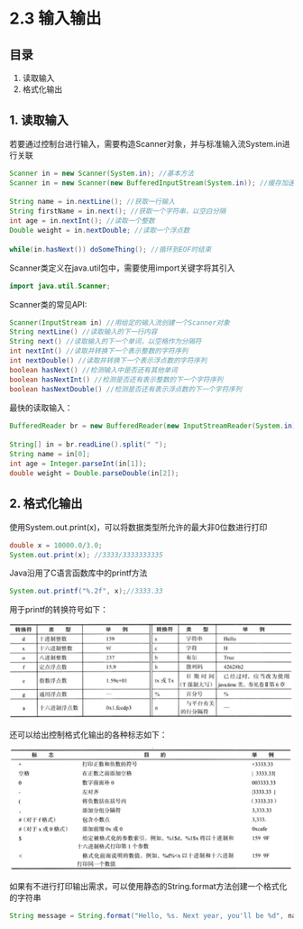 # 2.3 输入输出

## 目录

1. 读取输入
2. 格式化输出



## 1. 读取输入

若要通过控制台进行输入，需要构造Scanner对象，并与标准输入流System.in进行关联

```java
Scanner in = new Scanner(System.in); //基本方法
Scanner in = new Scanner(new BufferedInputStream(System.in)); //缓存加速

String name = in.nextLine(); //获取一行输入
String firstName = in.next(); //获取一个字符串，以空白分隔
int age = in.nextInt(); //读取一个整数
Double weight = in.nextDouble; //读取一个浮点数

while(in.hasNext()) doSomeThing(); //循环到EOF时结束
```

Scanner类定义在java.util包中，需要使用import关键字将其引入

```java
import java.util.Scanner;
```

Scanner类的常见API:

```java
Scanner(InputStream in) //用给定的输入流创建一个Scanner对象
String nextLine() //读取输入的下一行内容
String next() //读取输入的下一个单词，以空格作为分隔符
int nextInt() //读取并转换下一个表示整数的字符序列
int nextDouble() //读取并转换下一个表示浮点数的字符序列
boolean hasNext() //检测输入中是否还有其他单词
boolean hasNextInt() //检测是否还有表示整数的下一个字符序列
boolean hasNextDouble() //检测是否还有表示浮点数的下一个字符序列
```

最快的读取输入：

```java
BufferedReader br = new BufferedReader(new InputStreamReader(System.in));

String[] in = br.readLine().split(" ");
String name = in[0];
int age = Integer.parseInt(in[1]);
double weight = Double.parseDouble(in[2]);
```



## 2. 格式化输出

使用System.out.print(x)，可以将数据类型所允许的最大非0位数进行打印

```java
double x = 10000.0/3.0;
System.out.print(x); //3333/3333333335
```

Java沿用了C语言函数库中的printf方法

```java
System.out.printf("%.2f", x);//3333.33
```

用于printf的转换符号如下：

![image-20210711153100993](image-20210711153100993.png)

还可以给出控制格式化输出的各种标志如下：

![image-20210711153324213](image-20210711153324213.png)

如果有不进行打印输出需求，可以使用静态的String.format方法创建一个格式化的字符串

```java
String message = String.format("Hello, %s. Next year, you'll be %d", name, age);
```

